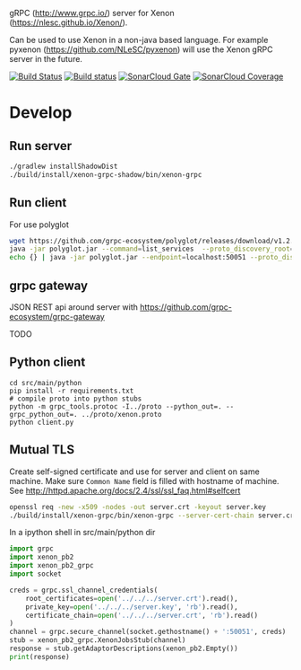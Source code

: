 gRPC (http://www.grpc.io/) server for Xenon (https://nlesc.github.io/Xenon/).

Can be used to use Xenon in a non-java based language. 
For example pyxenon (https://github.com/NLeSC/pyxenon) will use the Xenon gRPC server in the future. 

[![Build Status](https://travis-ci.org/NLeSC/xenon-grpc.svg?branch=master)](https://travis-ci.org/NLeSC/xenon-grpc)
[![Build status](https://ci.appveyor.com/api/projects/status/tep8bad05e76a69w/branch/master?svg=true)](https://ci.appveyor.com/project/NLeSC/xenon-grpc/branch/master)
[![SonarCloud Gate](https://sonarcloud.io/api/badges/gate?key=nlesc:xenon-grpc)](https://sonarcloud.io/dashboard?id=nlesc:xenon-grpc)
[![SonarCloud Coverage](https://sonarcloud.io/api/badges/measure?key=nlesc:xenon-grpc&metric=coverage)](https://sonarcloud.io/component_measures/domain/Coverage?id=nlesc:xenon-grpc)

# Develop

## Run server

```bash
./gradlew installShadowDist
./build/install/xenon-grpc-shadow/bin/xenon-grpc
```

## Run client

For use polyglot

```bash
wget https://github.com/grpc-ecosystem/polyglot/releases/download/v1.2.0/polyglot.jar
java -jar polyglot.jar --command=list_services  --proto_discovery_root=src/main/proto
echo {} | java -jar polyglot.jar --endpoint=localhost:50051 --proto_discovery_root=src/main/proto --full_method=xenon.XenonJobs/getAdaptorDescriptions --command=call
```

## grpc gateway

JSON REST api around server with https://github.com/grpc-ecosystem/grpc-gateway

TODO

## Python client

```
cd src/main/python
pip install -r requirements.txt
# compile proto into python stubs
python -m grpc_tools.protoc -I../proto --python_out=. --grpc_python_out=. ../proto/xenon.proto
python client.py
```

## Mutual TLS

Create self-signed certificate and use for server and client on same machine.
Make sure `Common Name` field is filled with hostname of machine.
See http://httpd.apache.org/docs/2.4/ssl/ssl_faq.html#selfcert


```bash
openssl req -new -x509 -nodes -out server.crt -keyout server.key
./build/install/xenon-grpc/bin/xenon-grpc --server-cert-chain server.crt --server-private-key server.key --client-cert-chain server.crt
```

In a ipython shell in src/main/python dir
```python
import grpc
import xenon_pb2
import xenon_pb2_grpc
import socket

creds = grpc.ssl_channel_credentials(
    root_certificates=open('../../../server.crt').read(),
    private_key=open('../../../server.key', 'rb').read(),
    certificate_chain=open('../../../server.crt', 'rb').read()
)
channel = grpc.secure_channel(socket.gethostname() + ':50051', creds)
stub = xenon_pb2_grpc.XenonJobsStub(channel)
response = stub.getAdaptorDescriptions(xenon_pb2.Empty())
print(response)
```
